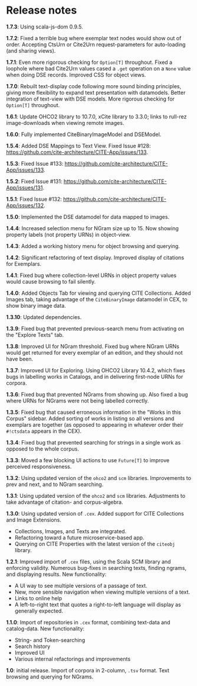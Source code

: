# Release notes

**1.7.3**: Using scala-js-dom 0.9.5.

**1.7.2**: Fixed a terrible bug where exemplar text nodes would show out of order.
Accepting CtsUrn or Cite2Urn request-parameters for auto-loading (and sharing views).

**1.7.1**: Even more rigorous checking for `Option[T]` throughout. Fixed a loophole where bad Cite2Urn values cased a `.get` operation on a `None` value when doing DSE records. Improved CSS for object views.

**1.7.0**: Rebuilt text-display code following more sound binding principles, giving more flexibility to expand text presentation with datamodels. Better integration of text-view with DSE models. More rigorous checking for `Option[T]` throughout.

**1.6.1**: Update OHCO2 library to 10.7.0, xCite library to 3.3.0; links to rull-rez image-downloads when viewing remote images.

**1.6.0**: Fully implemented CiteBinaryImageModel and DSEModel.

**1.5.4**: Added DSE Mappings to Text View. Fixed Issue #128: <https://github.com/cite-architecture/CITE-App/issues/133>. 

**1.5.3**: Fixed Issue #133: <https://github.com/cite-architecture/CITE-App/issues/133>. 

**1.5.2**: Fixed Issue #131: <https://github.com/cite-architecture/CITE-App/issues/131>. 

**1.5.1**: Fixed Issue #132: <https://github.com/cite-architecture/CITE-App/issues/132>. 

**1.5.0**: Implemented the DSE datamodel for data mapped to images.

**1.4.4**: Increased selection menu for NGram size up to 15. Now showing property labels (not property URNs) in object-view.

**1.4.3**: Added a working history menu for object browsing and querying.

**1.4.2**: Significant refactoring of text display. Improved display of citations for Exemplars.

**1.4.1**: Fixed bug where collection-level URNs in object property values would cause browsing to fail silently.

**1.4.0**: Added Objects Tab for viewing and querying CITE Collections. Added Images tab, taking advantage of the `CiteBinaryImage` datamodel in CEX, to show binary image data.

**1.3.10**: Updated dependencies.

**1.3.9**: Fixed bug that prevented previous-search menu from activating on the "Explore Texts" tab.

**1.3.8**: Improved UI for NGram threshold. Fixed bug where NGram URNs would get returned for every exemplar of an edition, and they should not have been.

**1.3.7**: Improved UI for Exploring. Using OHCO2 Library 10.4.2, which fixes bugs in labelling works in Catalogs, and in delivering first-node URNs for corpora.

**1.3.6**: Fixed bug that prevented NGrams from showing up. Also fixed a bug where URNs for NGrams were not being labelled correctly.

**1.3.5**: Fixed bug that caused erroneous information in the "Works in this Corpus" sidebar. Added sorting of works in listing so all versions and exemplars are together (as opposed to appearing in whatever order their `#!ctsdata` appears in the CEX).

**1.3.4**: Fixed bug that prevented searching for strings in a single work as opposed to the whole corpus.

**1.3.3**: Moved a few blocking UI actions to use `Future[T]` to improve perceived responsiveness.

**1.3.2**: Using updated version of the `ohco2` and `scm` libraries. Improvements to prev and next, and to NGram searching.

**1.3.1**: Using updated version of the `ohco2` and `scm` libraries. Adjustments to take advantage of citation- and corpus-algebra.

**1.3.0**: Using updated version of `.cex`. Added support for CITE Collections and Image Extensions.

- Collections, Images, and Texts are integrated.
- Refactoring toward a future microservice-based app.
- Querying on CITE Properties with the latest version of the `citeobj` library.

**1.2.1**: Improved import of `.cex` files, using the Scala SCM library and enforcing validity. Numerous bug-fixes in searching texts, finding ngrams, and displaying results. New functionality:

- A UI way to see multiple versions of a passage of text.
- New, more sensible navigation when viewing multiple versions of a text.
- Links to online help
- A left-to-right text that quotes a right-to-left language will display as generally expected.

**1.1.0**: Import of repositories in `.cex` format, combining text-data and catalog-data.  New functionality:

- String- and Token-searching
- Search history
- Improved UI
- Various internal refactorings and improvements

**1.0**: initial release.  Import of corpora in 2-column, `.tsv` format. Text browsing and querying for NGrams.
